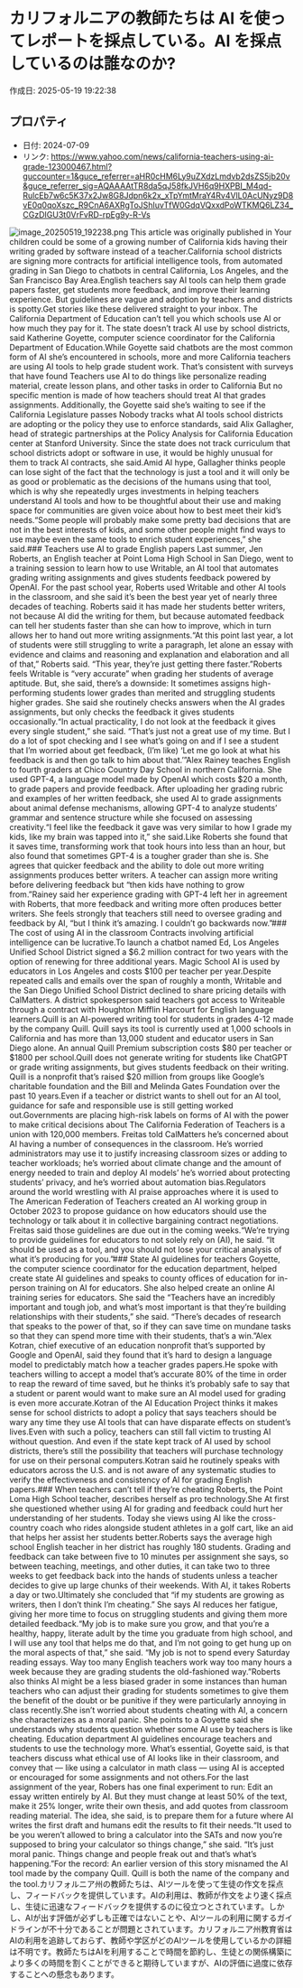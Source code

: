 # カリフォルニアの教師たちは AI を使ってレポートを採点している。AI を採点しているのは誰なのか?

作成日: 2025-05-19 19:22:38

## プロパティ

- 日付: 2024-07-09
- リンク: https://www.yahoo.com/news/california-teachers-using-ai-grade-123000467.html?guccounter=1&guce_referrer=aHR0cHM6Ly9uZXdzLmdvb2dsZS5jb20v&guce_referrer_sig=AQAAAAtTR8da5qJ58fkJVH6q9HXPBI_M4qd-RulcEb7w6c5K37x2Jw8G8Jdpn6k2x_xTpYmtMraY4Rv4VlL0AcUNyz9D8vE0q0qoXszc_R9CnA6AXRgToJShIuvTfW0GdqVQxxdPoWTKMQ6LZ34_CGzDIGU3t0VrFvRD-rpEg9y-R-Vs

![image_20250519_192238.png](../assets/image_20250519_192238.png)
This article was originally published in Your children could be some of a growing number of California kids having their writing graded by software instead of a teacher.California school districts are signing more contracts for artificial intelligence tools, from automated grading in San Diego to chatbots in central California, Los Angeles, and the San Francisco Bay Area.English teachers say AI tools can help them grade papers faster, get students more feedback, and improve their learning experience. But guidelines are vague and adoption by teachers and districts is spotty.Get stories like these delivered straight to your inbox. The California Department of Education can’t tell you which schools use AI or how much they pay for it. The state doesn’t track AI use by school districts, said Katherine Goyette, computer science coordinator for the California Department of Education.While Goyette said chatbots are the most common form of AI she’s encountered in schools, more and more California teachers are using AI tools to help grade student work. That’s consistent with surveys that have found Teachers use AI to do things like personalize reading material, create lesson plans, and other tasks in order to California But no specific mention is made of how teachers should treat AI that grades assignments. Additionally, the Goyette said she’s waiting to see if the California Legislature passes Nobody tracks what AI tools school districts are adopting or the policy they use to enforce standards, said Alix Gallagher, head of strategic partnerships at the Policy Analysis for California Education center at Stanford University. Since the state does not track curriculum that school districts adopt or software in use, it would be highly unusual for them to track AI contracts, she said.Amid AI hype, Gallagher thinks people can lose sight of the fact that the technology is just a tool and it will only be as good or problematic as the decisions of the humans using that tool, which is why she repeatedly urges investments in helping teachers understand AI tools and how to be thoughtful about their use and making space for communities are given voice about how to best meet their kid’s needs.“Some people will probably make some pretty bad decisions that are not in the best interests of kids, and some other people might find ways to use maybe even the same tools to enrich student experiences,” she said.### Teachers use AI to grade English papers
Last summer, Jen Roberts, an English teacher at Point Loma High School in San Diego, went to a training session to learn how to use Writable, an AI tool that automates grading writing assignments and gives students feedback powered by OpenAI. For the past school year, Roberts used Writable and other AI tools in the classroom, and she said it’s been the best year yet of nearly three decades of teaching. Roberts said it has made her students better writers, not because AI did the writing for them, but because automated feedback can tell her students faster than she can how to improve, which in turn allows her to hand out more writing assignments.“At this point last year, a lot of students were still struggling to write a paragraph, let alone an essay with evidence and claims and reasoning and explanation and elaboration and all of that,” Roberts said. “This year, they’re just getting there faster.”Roberts feels Writable is “very accurate” when grading her students of average aptitude. But, she said, there’s a downside: It sometimes assigns high-performing students lower grades than merited and struggling students higher grades. She said she routinely checks answers when the AI grades assignments, but only checks the feedback it gives students occasionally.“In actual practicality, I do not look at the feedback it gives every single student,” she said. “That’s just not a great use of my time. But I do a lot of spot checking and I see what’s going on and if I see a student that I’m worried about get feedback, (I’m like) ‘Let me go look at what his feedback is and then go talk to him about that.’”Alex Rainey teaches English to fourth graders at Chico Country Day School in northern California. She used GPT-4, a language model made by OpenAI which costs $20 a month, to grade papers and provide feedback. After uploading her grading rubric and examples of her written feedback, she used AI to grade assignments about animal defense mechanisms, allowing GPT-4 to analyze students’ grammar and sentence structure while she focused on assessing creativity.“I feel like the feedback it gave was very similar to how I grade my kids, like my brain was tapped into it,” she said.Like Roberts she found that it saves time, transforming work that took hours into less than an hour, but also found that sometimes GPT-4 is a tougher grader than she is. She agrees that quicker feedback and the ability to dole out more writing assignments produces better writers. A teacher can assign more writing before delivering feedback but “then kids have nothing to grow from.”Rainey said her experience grading with GPT-4 left her in agreement with Roberts, that more feedback and writing more often produces better writers. She feels strongly that teachers still need to oversee grading and feedback by AI, “but I think it’s amazing. I couldn’t go backwards now.”### The cost of using AI in the classroom
Contracts involving artificial intelligence can be lucrative.To launch a chatbot named Ed, Los Angeles Unified School District signed a $6.2 million contract for two years with the option of renewing for three additional years. Magic School AI is used by educators in Los Angeles and costs $100 per teacher per year.Despite repeated calls and emails over the span of roughly a month, Writable and the San Diego Unified School District declined to share pricing details with CalMatters. A district spokesperson said teachers got access to Writeable through a contract with Houghton Mifflin Harcourt for English language learners.Quill is an AI-powered writing tool for students in grades 4-12 made by the company Quill. Quill says its tool is currently used at 1,000 schools in California and has more than 13,000 student and educator users in San Diego alone. An annual Quill Premium subscription costs $80 per teacher or $1800 per school.Quill does not generate writing for students like ChatGPT or grade writing assignments, but gives students feedback on their writing. Quill is a nonprofit that’s raised $20 million from groups like Google’s charitable foundation and the Bill and Melinda Gates Foundation over the past 10 years.Even if a teacher or district wants to shell out for an AI tool, guidance for safe and responsible use is still getting worked out.Governments are placing high-risk labels on forms of AI with the power to make critical decisions about The California Federation of Teachers is a union with 120,000 members. Freitas told CalMatters he’s concerned about AI having a number of consequences in the classroom. He’s worried administrators may use it to justify increasing classroom sizes or adding to teacher workloads; he’s worried about climate change and the amount of energy needed to train and deploy AI models’ he’s worried about protecting students’ privacy, and he’s worried about automation bias.Regulators around the world wrestling with AI praise approaches where it is used to The American Federation of Teachers created an AI working group in October 2023 to propose guidance on how educators should use the technology or talk about it in collective bargaining contract negotiations. Freitas said those guidelines are due out in the coming weeks.“We’re trying to provide guidelines for educators to not solely rely on (AI), he said. “It should be used as a tool, and you should not lose your critical analysis of what it’s producing for you.”### State AI guidelines for teachers
Goyette, the computer science coordinator for the education department, helped create state AI guidelines and speaks to county offices of education for in-person training on AI for educators. She also helped create an online AI training series for educators. She said the “Teachers have an incredibly important and tough job, and what’s most important is that they’re building relationships with their students,” she said. “There’s decades of research that speaks to the power of that, so if they can save time on mundane tasks so that they can spend more time with their students, that’s a win.”Alex Kotran, chief executive of an education nonprofit that’s supported by Google and OpenAI, said they found that it’s hard to design a language model to predictably match how a teacher grades papers.He spoke with teachers willing to accept a model that’s accurate 80% of the time in order to reap the reward of time saved, but he thinks it’s probably safe to say that a student or parent would want to make sure an AI model used for grading is even more accurate.Kotran of the AI Education Project thinks it makes sense for school districts to adopt a policy that says teachers should be wary any time they use AI tools that can have disparate effects on student’s lives.Even with such a policy, teachers can still fall victim to trusting AI without question. And even if the state kept track of AI used by school districts, there’s still the possibility that teachers will purchase technology for use on their personal computers.Kotran said he routinely speaks with educators across the U.S. and is not aware of any systematic studies to verify the effectiveness and consistency of AI for grading English papers.### When teachers can’t tell if they’re cheating
Roberts, the Point Loma High School teacher, describes herself as pro technology.She At first she questioned whether using AI for grading and feedback could hurt her understanding of her students. Today she views using AI like the cross-country coach who rides alongside student athletes in a golf cart, like an aid that helps her assist her students better.Roberts says the average high school English teacher in her district has roughly 180 students. Grading and feedback can take between five to 10 minutes per assignment she says, so between teaching, meetings, and other duties, it can take two to three weeks to get feedback back into the hands of students unless a teacher decides to give up large chunks of their weekends. With AI, it takes Roberts a day or two.Ultimately she concluded that “if my students are growing as writers, then I don’t think I’m cheating.” She says AI reduces her fatigue, giving her more time to focus on struggling students and giving them more detailed feedback.“My job is to make sure you grow, and that you’re a healthy, happy, literate adult by the time you graduate from high school, and I will use any tool that helps me do that, and I’m not going to get hung up on the moral aspects of that,” she said. “My job is not to spend every Saturday reading essays. Way too many English teachers work way too many hours a week because they are grading students the old-fashioned way.”Roberts also thinks AI might be a less biased grader in some instances than human teachers who can adjust their grading for students sometimes to give them the benefit of the doubt or be punitive if they were particularly annoying in class recently.She isn’t worried about students cheating with AI, a concern she characterizes as a moral panic. She points to a Goyette said she understands why students question whether some AI use by teachers is like cheating. Education department AI guidelines encourage teachers and students to use the technology more. What’s essential, Goyette said, is that teachers discuss what ethical use of AI looks like in their classroom, and convey that — like using a calculator in math class — using AI is accepted or encouraged for some assignments and not others.For the last assignment of the year, Robers has one final experiment to run: Edit an essay written entirely by AI. But they must change at least 50% of the text, make it 25% longer, write their own thesis, and add quotes from classroom reading material. The idea, she said, is to prepare them for a future where AI writes the first draft and humans edit the results to fit their needs.“It used to be you weren’t allowed to bring a calculator into the SATs and now you’re supposed to bring your calculator so things change,” she said. “It’s just moral panic. Things change and people freak out and that’s what’s happening.”For the record: An earlier version of this story misnamed the AI tool made by the company Quill. Quill is both the name of the company and the tool.カリフォルニア州の教師たちは、AIツールを使って生徒の作文を採点し、フィードバックを提供しています。AIの利用は、教師が作文をより速く採点し、生徒に迅速なフィードバックを提供するのに役立つとされています。しかし、AIが出す評価が必ずしも正確ではないことや、AIツールの利用に関するガイドラインが不十分であることが問題とされています。カリフォルニア州教育省はAIの利用を追跡しておらず、教師や学区がどのAIツールを使用しているかの詳細は不明です。教師たちはAIを利用することで時間を節約し、生徒との関係構築により多くの時間を割くことができると期待していますが、AIの評価に過度に依存することへの懸念もあります。